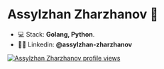 <h1 align="left">Assylzhan Zharzhanov 👋</h1>

- 💻 Stack: **Golang, Python**.
- 👨‍💻 Linkedin: **@assylzhan-zharzhanov**
<!-- - 📸 Instagram: **@zharzhanov** -->
<!-- - ❤️ Fall in love with: **@dearbissalina** -->

<!--
**AssylzhanZharzhanov/AssylzhanZharzhanov** is a ✨ _special_ ✨ repository because its `README.md` (this file) appears on your GitHub profile.

Here are some ideas to get you started:

- 🔭 I’m currently working on ...
- 🌱 I’m currently learning ...
- 👯 I’m looking to collaborate on ...
- 🤔 I’m looking for help with ...
- 💬 Ask me about ...
- 📫 How to reach me: ...
- 😄 Pronouns: ...
- ⚡ Fun fact: ...
-->

[![Assylzhan Zharzhanov profile views](https://u8views.com/api/v1/github/profiles/16020572/views/day-week-month-total-count.svg)](https://u8views.com/github/AssylzhanZharzhanov)
